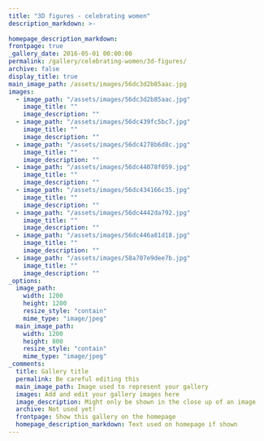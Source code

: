 ```yaml
---
title: "3D figures - celebrating women"
description_markdown: >-
  
homepage_description_markdown: 
frontpage: true
_gallery_date: 2016-05-01 00:00:00
permalink: /gallery/celebrating-women/3d-figures/
archive: false
display_title: true
main_image_path: /assets/images/56dc3d2b85aac.jpg
images:
  - image_path: "/assets/images/56dc3d2b85aac.jpg"
    image_title: ""
    image_description: ""
  - image_path: "/assets/images/56dc439fc5bc7.jpg"
    image_title: ""
    image_description: ""
  - image_path: "/assets/images/56dc4278b6d8c.jpg"
    image_title: ""
    image_description: ""
  - image_path: "/assets/images/56dc44078f059.jpg"
    image_title: ""
    image_description: ""
  - image_path: "/assets/images/56dc434166c35.jpg"
    image_title: ""
    image_description: ""
  - image_path: "/assets/images/56dc4442da792.jpg"
    image_title: ""
    image_description: ""
  - image_path: "/assets/images/56dc446a81d18.jpg"
    image_title: ""
    image_description: ""
  - image_path: "/assets/images/58a707e9dee7b.jpg"
    image_title: ""
    image_description: ""
_options:
  image_path:
    width: 1200
    height: 1200
    resize_style: "contain"
    mime_type: "image/jpeg"
  main_image_path:
    width: 1200
    height: 800
    resize_style: "contain"
    mime_type: "image/jpeg"
_comments:
  title: Gallery title
  permalink: Be careful editing this
  main_image_path: Image used to represent your gallery
  images: Add and edit your gallery images here
  image_description: Might only be shown in the close up of an image
  archive: Not used yet!
  frontpage: Show this gallery on the homepage
  homepage_description_markdown: Text used on homepage if shown
---
```

